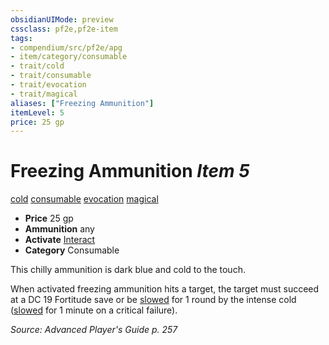 ```yaml
---
obsidianUIMode: preview
cssclass: pf2e,pf2e-item
tags:
- compendium/src/pf2e/apg
- item/category/consumable
- trait/cold
- trait/consumable
- trait/evocation
- trait/magical
aliases: ["Freezing Ammunition"]
itemLevel: 5
price: 25 gp
---
```

# Freezing Ammunition *Item 5*  
[cold](../../../rules/traits/cold.md)  [consumable](../../../rules/traits/consumable.md)  [evocation](../../../rules/traits/evocation.md)  [magical](../../../rules/traits/magical.md)  

- **Price** 25 gp
- **Ammunition** any
- **Activate** [Interact](../../../rules/actions/interact.md)
- **Category** Consumable

This chilly ammunition is dark blue and cold to the touch.

When activated freezing ammunition hits a target, the target must succeed at a DC 19 Fortitude save or be [slowed](../../../rules/conditions.md#Slowed) for 1 round by the intense cold ([slowed](../../../rules/conditions.md#Slowed) for 1 minute on a critical failure).

*Source: Advanced Player's Guide p. 257*
